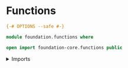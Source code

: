 # Functions

```agda
{-# OPTIONS --safe #-}

module foundation.functions where

open import foundation-core.functions public
```

<details><summary>Imports</summary>

```agda

```

</details>
